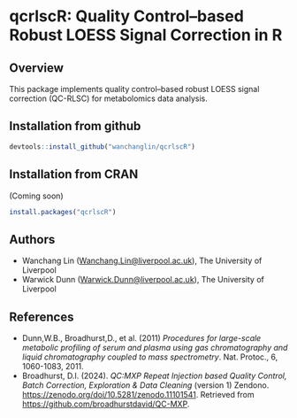 # qcrlscR: Quality Control–based Robust LOESS Signal Correction in R

## Overview

This package implements quality control–based robust LOESS signal correction
(QC-RLSC) for metabolomics data analysis.

## Installation from github

```r
devtools::install_github("wanchanglin/qcrlscR")
```

## Installation from CRAN

(Coming soon)

```r
install.packages("qcrlscR")
```

## Authors

- Wanchang Lin (<Wanchang.Lin@liverpool.ac.uk>), The University of Liverpool
- Warwick Dunn (<Warwick.Dunn@liverpool.ac.uk>), The University of Liverpool

## References

- Dunn,W.B., Broadhurst,D., et al. (2011)
  *Procedures for large-scale metabolic profiling of serum and plasma
  using gas chromatography and liquid chromatography coupled to mass
  spectrometry*. Nat. Protoc., 6, 1060-1083, 2011.
- Broadhurst, D.I. (2024). *QC:MXP Repeat Injection based Quality Control,
  Batch Correction, Exploration & Data Cleaning* (version 1) Zendono.
  <https://zenodo.org/doi/10.5281/zenodo.11101541>. Retrieved from
  <https://github.com/broadhurstdavid/QC-MXP>.
